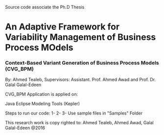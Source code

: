 Source code associate the Ph.D Thesis

# An Adaptive Framework for Variability Management of Business Process MOdels
### Context-Based Variant Generation of Business Process Models (CVG_BPM)

By: Ahmed Tealeb, 
Supervisors:
Assistant. Prof. Ahmed Awad 
and
Prof. Dr. Galal Galal-Edeen

CVG_BPM Application is applied on:

Java
Eclipse Modeling Tools (Kepler)

Steps to run our code:
  1- 
  2-
  3- Use sample files in "Samples" Folder

This research work is copy righted to: Ahmed Tealeb, Ahmed Awad, Galal Galal-Edeen @2016
